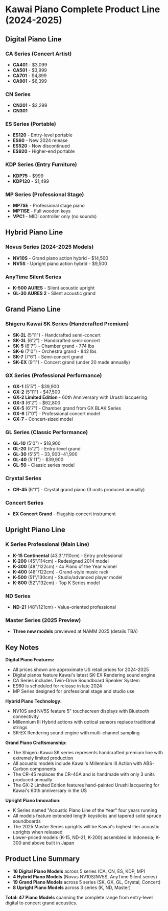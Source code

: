 # Kawai Piano Complete Product Line (2024-2025)

## Digital Piano Line

### **CA Series (Concert Artist)**
- **CA401** - $3,099
- **CA501** - $3,999  
- **CA701** - $4,899
- **CA901** - $6,399

### **CN Series**
- **CN201** - $2,299
- **CN301**

### **ES Series (Portable)**
- **ES120** - Entry-level portable
- **ES60** - New 2024 release
- **ES520** - Now discontinued
- **ES920** - Higher-end portable

### **KDP Series (Entry Furniture)**
- **KDP75** - $999
- **KDP120** - $1,499

### **MP Series (Professional Stage)**
- **MP7SE** - Professional stage piano
- **MP11SE** - Full wooden keys
- **VPC1** - MIDI controller only (no sounds)

## Hybrid Piano Line

### **Novus Series (2024-2025 Models)**
- **NV10S** - Grand piano action hybrid - $14,500
- **NV5S** - Upright piano action hybrid - $9,500

### **AnyTime Silent Series**
- **K-500 AURES** - Silent acoustic upright
- **GL-30 AURES 2** - Silent acoustic grand

## Grand Piano Line

### **Shigeru Kawai SK Series (Handcrafted Premium)**
- **SK-2L** (5'11") - Handcrafted semi-concert
- **SK-3L** (6'2") - Handcrafted semi-concert
- **SK-5** (6'7") - Chamber grand - 774 lbs
- **SK-6** (7'0") - Orchestra grand - 842 lbs  
- **SK-7** (7'6") - Semi-concert grand
- **SK-EX** (9'1") - Concert grand (under 20 made annually)

### **GX Series (Professional Performance)**
- **GX-1** (5'5") - $39,900
- **GX-2** (5'11") - $47,500
- **GX-2 Limited Edition** - 60th Anniversary with Urushi lacquering
- **GX-3** (6'2") - $62,800
- **GX-5** (6'7") - Chamber grand from GX BLAK Series
- **GX-6** (7'0") - Professional concert model
- **GX-7** - Concert-sized model

### **GL Series (Classic Performance)**
- **GL-10** (5'0") - $18,900
- **GL-20** (5'2") - Entry-level grand
- **GL-30** (5'5") - $33,900-$41,900
- **GL-40** (5'11") - $39,900
- **GL-50** - Classic series model

### **Crystal Series**
- **CR-45** (6'1") - Crystal grand piano (3 units produced annually)

### **Concert Series**
- **EX Concert Grand** - Flagship concert instrument

## Upright Piano Line

### **K Series Professional (Main Line)**
- **K-15 Continental** (43.3"/110cm) - Entry professional
- **K-200** (45"/114cm) - Redesigned 2014 model
- **K-300** (48"/122cm) - 4x Piano of the Year winner
- **K-400** (48"/122cm) - Grand-style music rack
- **K-500** (51"/130cm) - Studio/advanced player model
- **K-800** (52"/132cm) - Top K Series model

### **ND Series**
- **ND-21** (48"/121cm) - Value-oriented professional

### **Master Series (2025 Preview)**
- **Three new models** previewed at NAMM 2025 (details TBA)

## Key Notes

**Digital Piano Features:**
- All prices shown are approximate US retail prices for 2024-2025
- Digital pianos feature Kawai's latest SK-EX Rendering sound engine
- CA Series includes Twin-Drive Soundboard Speaker System
- ES60 is scheduled for release in late 2024
- MP Series designed for professional stage and studio use

**Hybrid Piano Technology:**
- NV10S and NV5S feature 5" touchscreen displays with Bluetooth connectivity
- Millennium III Hybrid actions with optical sensors replace traditional strings
- SK-EX Rendering sound engine with multi-channel sampling

**Grand Piano Craftsmanship:**
- The Shigeru Kawai SK series represents handcrafted premium line with extremely limited production
- All acoustic models include Kawai's Millennium III Action with ABS-Carbon components
- The CR-45 replaces the CR-40A and is handmade with only 3 units produced annually
- The GX-2 Limited Edition features hand-painted Urushi lacquering for Kawai's 60th anniversary in the US

**Upright Piano Innovation:**
- K Series named "Acoustic Piano Line of the Year" four years running
- All models feature extended length keysticks and tapered solid spruce soundboards
- The 2025 Master Series uprights will be Kawai's highest-tier acoustic uprights when released
- Lower-priced models (K-15, ND-21, K-200) assembled in Indonesia; K-300 and above built in Japan

## Product Line Summary

- **16 Digital Piano Models** across 5 series (CA, CN, ES, KDP, MP)
- **4 Hybrid Piano Models** (Novus NV10S/NV5S, AnyTime Silent series)
- **19 Grand Piano Models** across 5 series (SK, GX, GL, Crystal, Concert)
- **8 Upright Piano Models** across 3 series (K, ND, Master)

**Total: 47 Piano Models** spanning the complete range from entry-level digital to concert grand acoustics.